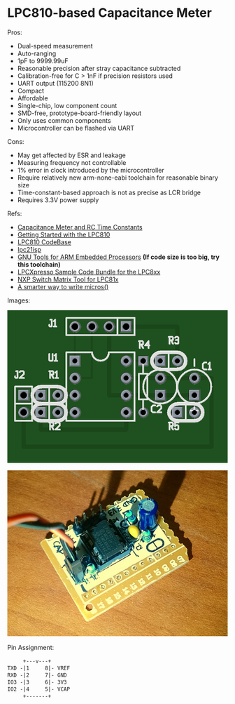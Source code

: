 LPC810-based Capacitance Meter
==============================

Pros:

* Dual-speed measurement
* Auto-ranging
* 1pF to 9999.99uF
* Reasonable precision after stray capacitance subtracted
* Calibration-free for C > 1nF if precision resistors used
* UART output (115200 8N1)
* Compact
* Affordable
* Single-chip, low component count
* SMD-free, prototype-board-friendly layout
* Only uses common components
* Microcontroller can be flashed via UART

Cons:

* May get affected by ESR and leakage
* Measuring frequency not controllable
* 1% error in clock introduced by the microcontroller
* Require relatively new arm-none-eabi toolchain for reasonable binary size
* Time-constant-based approach is not as precise as LCR bridge
* Requires 3.3V power supply

Refs:

* [Capacitance Meter and RC Time Constants](http://www.arduino.cc/en/Tutorial/CapacitanceMeter)
* [Getting Started with the LPC810](https://learn.adafruit.com/getting-started-with-the-lpc810/introduction)
* [LPC810 CodeBase](https://github.com/microbuilder/LPC810_CodeBase)
* [lpc21isp](http://sourceforge.net/projects/lpc21isp/)
* [GNU Tools for ARM Embedded Processors](https://launchpad.net/gcc-arm-embedded) **(If code size is too big, try this toolchain)**
* [LPCXpresso Sample Code Bundle for the LPC8xx](http://www.lpcware.com/content/nxpfile/lpcxpresso-sample-code-bundle-lpc8xx)
* [NXP Switch Matrix Tool for LPC81x](http://www.lpcware.com/content/nxpfile/nxp-switch-matrix-tool-lpc800)
* [A smarter way to write micros()](http://micromouseusa.com/?p=296)

Images:

![PCB](pcb.png)

![Photo](photo.jpg)

Pin Assignment:

         +---v---+
    TXD -|1     8|- VREF
    RXD -|2     7|- GND
    IO3 -|3     6|- 3V3
    IO2 -|4     5|- VCAP
         +-------+
